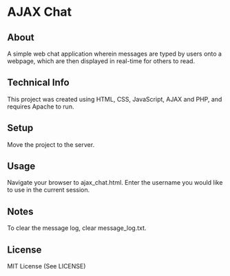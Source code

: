 # AJAX Chat

## About
A simple web chat application wherein messages are typed by users onto a webpage, which are then displayed in real-time for others to read.

## Technical Info
This project was created using HTML, CSS, JavaScript, AJAX and PHP, and requires Apache to run.

## Setup
Move the project to the server.

## Usage
Navigate your browser to ajax_chat.html. Enter the username you would like to use in the current session.

## Notes
To clear the message log, clear message_log.txt.

## License
MIT License (See LICENSE)
